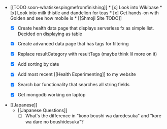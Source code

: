   *  [[TODO soon-whatiskespingmefromfinishing]]
    * [x] Look into Wikibase 
    * [x] Look into milk thistle and dandelion for teas
    * [x] Get hands-on with Golden and see how mobile is
    * [[Shmoji Site TODO]]
      * [x] Create health data page that displays serverless fx as simple list. Decided on displaying as table
      * [x] Create advanced data page that has tags for filtering
      * [x] Replace resultCategory with resultTags (maybe think lil more on it)
      * [x] Add sorting by date
      * [x] Add most recent [[Health Experimenting]] to my website

      * [x] Search bar functionality that searches all string fields
      * [x] Get mongodb working on laptop
  * [[Japanese]]
    * [[Japanese Questions]]
      * [ ] What's the difference in "kono boushi wa daredesuka" and "kore wa dare no boushidesuka"?
